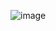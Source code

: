 ![image](https://user-images.githubusercontent.com/63789702/187474879-181cc365-2f31-4be0-a25e-8e3633d448d9.png)
